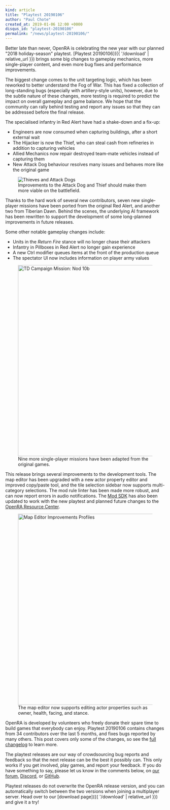 ```yaml
---
kind: article
title: "Playtest 20190106"
author: "Paul Chote"
created_at: 2019-01-06 12:00 +0000
disqus_id: "playtest-20190106"
permalink: "/news/playtest-20190106/"
---
```


Better late than never, OpenRA is celebrating the new year with our planned "2018 holiday-season" playtest. [Playtest 20190106]({{ '/download' | relative_url }}) brings some big changes to gameplay mechanics, more single-player content, and even more bug fixes and performance improvements.

The biggest change comes to the unit targeting logic, which has been reworked to better understand the Fog of War. This has fixed a collection of long-standing bugs (especially with artillery-style units), however, due to the subtle nature of these changes, more testing is required to predict the impact on overall gameplay and game balance. We hope that the community can rally behind testing and report any issues so that they can be addressed before the final release.

The specialised infantry in Red Alert have had a shake-down and a fix-up:

 * Engineers are now consumed when capturing buildings, after a short external wait
 * The Hijacker is now the Thief, who can steal cash from refineries in addition to capturing vehicles
 * Allied Mechanics now repair destroyed team-mate vehicles instead of capturing them
 * New Attack Dog behaviour resolves many issues and behaves more like the original game

<figure>
  <img src="{{ '/images/news/20190106-dog-attack.gif' | relative_url }}" alt="Thieves and Attack Dogs" />
  <figcaption>Improvements to the Attack Dog and Thief should make them more viable on the battlefield.</figcaption>
</figure>

Thanks to the hard work of several new contributors, seven new single-player missions have been ported from the original Red Alert, and another two from Tiberian Dawn. Behind the scenes, the underlying AI framework has been rewritten to support the development of some long-planned improvements in future releases.

Some other notable gameplay changes include:

 * Units in the *Return Fire* stance will no longer chase their attackers
 * Infantry in Pillboxes in Red Alert no longer gain experience
 * A new Ctrl modifier queues items at the front of the production queue
 * The spectator UI now includes information on player army values

<figure>
  <img src="{{ '/images/news/20190106-missions-2x.png' | relative_url }}" style="width: 600px" alt="TD Campaign Mission: Nod 10b" />
  <figcaption>Nine more single-player missions have been adapted from the original games.</figcaption>
</figure>

This release brings several improvements to the development tools. The map editor has been upgraded with a new actor property editor and improved copy/paste tool, and the tile selection sidebar now supports multi-category selections. The mod rule linter has been made more robust, and can now report errors in audio notifications. The [Mod SDK](https://github.com/OpenRA/OpenRAModSDK/releases/tag/20190106) has also been updated to work with the new playtest and planned future changes to the [OpenRA Resource Center](https://resource.openra.net/).

<figure>
  <img src="{{ '/images/news/20190106-editor-2x.png' | relative_url }}" style="width: 600px" alt="Map Editor Improvements Profiles" />
  <figcaption>The map editor now supports editing actor properties such as owner, health, facing, and stance.</figcaption>
</figure>

OpenRA is developed by volunteers who freely donate their spare time to build games that everybody can enjoy. Playtest 20190106 contains changes from 34 contributors over the last 5 months, and fixes bugs reported by many others. This post covers only some of the changes, so see the [full changelog](https://github.com/OpenRA/OpenRA/wiki/Changelog/8da02c00e84314555e0f2436b3cf1627f262426d) to learn more.

The playtest releases are our way of crowdsourcing bug reports and feedback so that the next release can be the best it possibly can. This only works if you get involved, play games, and report your feedback. If you do have something to say, please let us know in the comments below, on [our forum](https://forum.openra.net/), [Discord](https://discord.openra.net), or [GitHub](https://github.com/OpenRA/OpenRA/issues).

Playtest releases do not overwrite the OpenRA release version, and you can automatically switch between the two versions when joining a multiplayer server. Head over to our [download page]({{ '/download' | relative_url }}) and give it a try!

